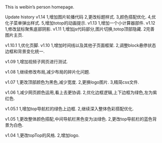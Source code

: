 This is weibin’s person homepage.

Update history
v1.14
1,增加图片轮播代码
2,更改标题样式.
3,颜色搭配优化.
4,优化子菜单弹出样式.
5,增加totop的动画提示.
v1.13
1,增加一个小计算器部件.
v1.12
1,修改鼠标聚焦底部阴影.
v1.11
1,增加js代码部分,图片切换,totop顶部隐藏.
2完善图片主页.

v1.10.1
1,优化页脚.
v1.10
1,增加时间线以及其他子页面框架.
2,调整block悬停状态边框和背景变化统一.

v1.09
1,增加视频子网页进行测试.

v1.08
1,继续修改布局,减少布局的碎片化问题.

v1.07
1,更改顶部颜色为黑色,减少宽度.
2,更换logo图片.
3,精简css文件.

v1.06
1,减少网页颜色运用,看上去更协调.
2,优化边框逻辑,上下边框为绿色,左为紫红色.

v1.05.1 
1,增加top导航栏的绿色上边框.
2,继续深入整体色彩搭配优化.

v1.05
1,更改整体颜色搭配,中间导航栏黑色变为淡绿色.
2,更改top导航栏的蓝色背景为白色.

v1.04
1,更改topTop的风格.
2,增加logo.